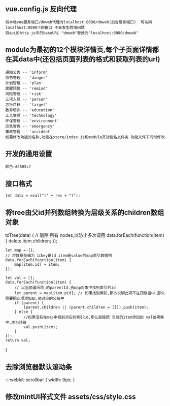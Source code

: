 ## vue.config.js 反向代理
    将本地vue服务端口/dmweb代理为localhost:8080/dmweb(后台服务端口)  可访问localhost:8080下的接口 不会发生跨域问题
    将api的http.js中的baseURL "dmweb"替换为"localhost:8080/dmweb"

## module为最初的12个模块详情页,每个子页面详情都在其data中(还包括页面列表的格式和获取列表的url)
    通知公告 -- 'inform'
	隐患管理 -- 'danger'
	计划管理 -- 'plan'
	提醒预警 -- 'remind'
	风险管理 -- 'risk'
	三项人员 -- 'person'
	方针目标 -- 'target'
	教育培训 -- 'education'
	工艺管理 -- 'technology'
	环保管理 -- 'environment'
	应急管理 -- 'emergency'
	事故管理 -- 'accident'
    如需修改功能的名称,功能在store/index.js和module其功能名文件夹 功能文件下同时修改

## 开发的通用设置
    颜色:#2585cf

## 接口格式 
    let data = eval("(" + res + ")");

## 将tree由父id并列数组转换为层级关系的children数组对象
toTree(data) {
    // 删除 所有 nodes,以防止多次调用
    data.forEach(function(item) {
        delete item.children;
    });

    let map = {};
    // 将数据存储为 以key是id item是value的map索引数据列
    data.forEach(function(item) {
        map[item.id] = item;
    });

    let val = [];
    data.forEach(function(item) {
        // 以当前遍历项,的parentId,去map对象中找到索引的id
        let parent = map[item.pid]; // 如果找到索引,那么说明此项不在顶级当中,那么需要把此项添加到,他对应的父级中
        if (parent) {
            (parent.children || (parent.children = [])).push(item);
        } else {
            //如果没有在map中找到对应的索引id,那么直接把 当前的item添加到 val结果集中,作为顶级
            val.push(item);
        }
    });
    return val;
}

## 去除浏览器默认滚动条
::-webkit-scrollbar {
    width: 0px;
}

## 修改mintUI样式文件 assets/css/style.css